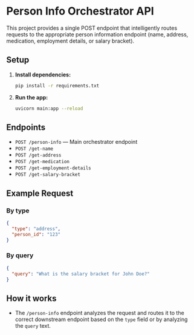 # Person Info Orchestrator API

This project provides a single POST endpoint that intelligently routes requests to the appropriate person information endpoint (name, address, medication, employment details, or salary bracket).

## Setup

1. **Install dependencies:**
   ```bash
   pip install -r requirements.txt
   ```

2. **Run the app:**
   ```bash
   uvicorn main:app --reload
   ```

## Endpoints

- `POST /person-info` — Main orchestrator endpoint
- `POST /get-name`
- `POST /get-address`
- `POST /get-medication`
- `POST /get-employment-details`
- `POST /get-salary-bracket`

## Example Request

### By type
```json
{
  "type": "address",
  "person_id": "123"
}
```

### By query
```json
{
  "query": "What is the salary bracket for John Doe?"
}
```

## How it works
- The `/person-info` endpoint analyzes the request and routes it to the correct downstream endpoint based on the `type` field or by analyzing the `query` text. 